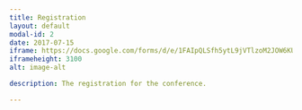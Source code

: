 ```yaml
---
title: Registration
layout: default
modal-id: 2
date: 2017-07-15
iframe: https://docs.google.com/forms/d/e/1FAIpQLSfh5ytL9jVTlzoM2JOW6KUXcouw0wXPhv7KMQMsBP3HKoyNrw/viewform?embedded=true
iframeheight: 3100
alt: image-alt

description: The registration for the conference.

---
```


